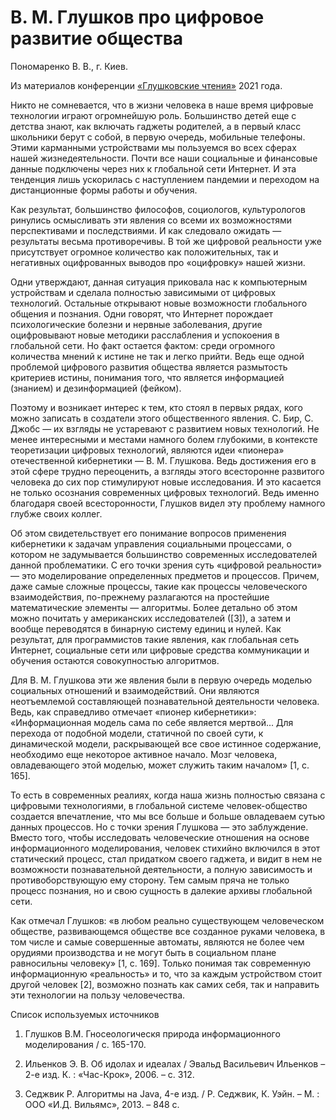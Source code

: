 # В. М. Глушков про цифровое развитие общества

Пономаренко В. В., г. Киев.

Из материалов конференции [«Глушковские чтения»](index.md) 2021 года.

Никто не сомневается, что в жизни человека в наше время цифровые технологии играют огромнейшую роль. Большинство детей еще с детства знают, как включать гаджеты родителей, а в первый класс школьники берут с собой, в первую очередь, мобильные телефоны. Этими карманными устройствами мы пользуемся во всех сферах нашей жизнедеятельности. Почти все наши социальные и финансовые данные подключены через них к глобальной сети Интернет. И эта тенденция лишь ускорилась с наступлением пандемии и переходом на дистанционные формы работы и обучения.

Как результат, большинство философов, социологов, культурологов ринулись осмысливать эти явления со всеми их возможностями перспективами и последствиями. И как следовало ожидать — результаты весьма противоречивы. В той же цифровой реальности уже присутствует огромное количество как положительных, так и негативных оцифрованных выводов про «оцифровку» нашей жизни.

Одни утверждают, данная ситуация приковала нас к компьютерным устройствам и сделала полностью зависимыми от цифровых технологий. Остальные открывают новые возможности глобального общения и познания. Одни говорят, что Интернет порождает психологические болезни и нервные заболевания, другие оцифровывают новые методики расслабления и успокоения в глобальной сети. Но факт остается фактом: среди огромного количества мнений к истине не так и легко прийти. Ведь еще одной проблемой цифрового развития общества является размытость критериев истины, понимания того, что является информацией (знанием) и дезинформацией (фейком).

Поэтому и возникает интерес к тем, кто стоял в первых рядах, кого можно записать в создатели этого общественного явления. С. Бир, С. Джобс — их взгляды не устаревают с развитием новых технологий. Не менее интересными и местами намного болем глубокими, в контексте теоретизации цифровых технологий, являются идеи «пионера» отечественной кибернетики — В. М. Глушкова. Ведь достижения его в этой сфере трудно переоценить, а взгляды этого всесторонне развитого человека до сих пор стимулируют новые исследования. И это касается не только осознания современных цифровых технологий. Ведь именно благодаря своей всесторонности, Глушков видел эту проблему намного глубже своих коллег.

Об этом свидетельствует его понимание вопросов применения кибернетики к задачам управления социальными процессами, о котором не задумывается большинство современных исследователей данной проблематики. С его точки зрения суть «цифровой реальности» — это моделирование определенных предметов и процессов. Причем, даже самые сложные процессы, такие как процессы человеческого взаимодействия,  по-прежнему разлагаются на простейшие математические элементы — алгоритмы. Более детально об этом можно почитать у американских исследователей ([3]), а затем и вообще переводятся в бинарную систему единиц и нулей. Как результат, для программистов такие явления, как глобальная сеть Интернет, социальные сети или цифровые средства коммуникации и обучения остаются совокупностью алгоритмов.

Для В. М. Глушкова эти же явления были в первую очередь моделью социальных отношений и взаимодействий. Они являются неотъемлемой составляющей познавательной деятельности человека. Ведь, как справедливо отмечает «пионер кибернетики»: «Информационная модель сама по себе является мертвой... Для перехода от подобной модели, статичной по своей сути, к динамической модели, раскрывающей все свое истинное содержание, необходимо еще некоторое активное начало. Мозг человека, овладевающего этой моделью, может служить таким началом» [1, с. 165].

То есть в современных реалиях, когда наша жизнь полностью связана с цифровыми технологиями, в глобальной системе человек-общество создается впечатление, что мы все больше и больше овладеваем сутью данных процессов. Но с точки зрения Глушкова — это заблуждение. Вместо того, чтобы исследовать человеческие отношения на основе информационного моделирования, человек стихийно включился в этот статический процесс, стал придатком своего гаджета, и видит в нем не возможности познавательной деятельности, а полную зависимость и противоборствующую ему сторону. Тем самым пряча не только процесс познания, но и свою сущность в далекие архивы глобальной сети.

Как отмечал Глушков: «в любом реально существующем человеческом обществе, развивающемся обществе все созданное руками человека, в том числе и самые совершенные автоматы, являются не более чем орудиями производства и не могут быть в социальном плане равносильны человеку» [1, с. 169]. Только понимая так современную информационную «реальность» и то, что за каждым устройством стоит другой человек [2], возможно познать как самих себя, так и направить эти технологии на пользу человечества.

Список используемых источников

1. Глушков В.М. Гносеологическя природа информационного моделирования / с. 165-170.

2. Ильенков Э. В. Об идолах и идеалах / Эвальд Васильевич Ильенков – 2-е изд. К. : «Час-Крок», 2006. – с. 312.

3. Седжвик Р. Алгоритмы на Java, 4-е изд. / Р. Седжвик, К. Уэйн. – М. : ООО «И.Д. Вильямс», 2013. – 848 с.